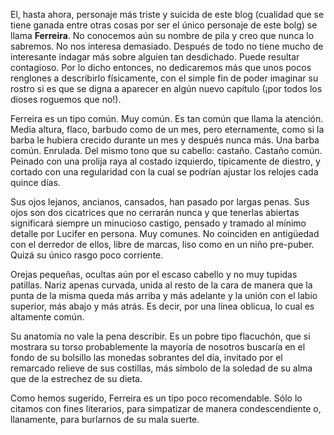 El, hasta ahora, personaje más triste y suicida de este blog (cualidad que se tiene ganada entre otras cosas por ser el único personaje de este bolg) se llama **Ferreira**. No conocemos aún su nombre de pila y creo que nunca lo sabremos. No nos interesa demasiado. Después de todo no tiene mucho de interesante indagar más sobre alguien tan desdichado. Puede resultar contagioso. Por lo dicho entonces, no dedicaremos más que unos pocos renglones a describirlo físicamente, con el simple fin de poder imaginar su rostro si es que se digna a aparecer en algún nuevo capítulo (¡por todos los dioses roguemos que no!).

Ferreira es un tipo común. Muy común. Es tan común que llama la atención. Media altura, flaco, barbudo como de un mes, pero eternamente, como si la barba le hubiera crecido durante un mes y después nunca más. Una barba común. Enrulada. Del mismo tono que su cabello: castaño. Castaño común. Peinado con una prolija raya al costado izquierdo, típicamente de diestro, y cortado con una regularidad con la cual se podrían ajustar los relojes cada quince días.

Sus ojos lejanos, ancianos, cansados, han pasado por largas penas. Sus ojos son dos cicatrices que no cerrarán nunca y que tenerlas abiertas significará siempre un minucioso castigo, pensado y tramado al mínimo detalle por Lucifer en persona. Muy comunes. No coinciden en antigüedad con el derredor de ellos, libre de marcas, liso como en un niño pre-puber. Quizá su único rasgo poco corriente.

Orejas pequeñas, ocultas aún por el escaso cabello y no muy tupidas patillas. Nariz apenas curvada, unida al resto de la cara de manera que la punta de la misma queda más arriba y más adelante y la unión con el labio superior, más abajo y más atrás. Es decir, por una línea oblicua, lo cual es altamente común.

Su anatomía no vale la pena describir. Es un pobre tipo flacuchón, que si mostrara su torso probablemente la mayoría de nosotros buscaría en el fondo de su bolsillo las monedas sobrantes del día, invitado por el remarcado relieve de sus costillas, más símbolo de la soledad de su alma que de la estrechez de su dieta.

Como hemos sugerido, Ferreira es un tipo poco recomendable. Sólo lo citamos con fines literarios, para simpatizar de manera condescendiente o, llanamente, para burlarnos de su mala suerte.
